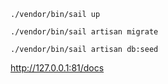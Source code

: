 ```./vendor/bin/sail up```

```./vendor/bin/sail artisan migrate```

```./vendor/bin/sail artisan db:seed```

http://127.0.0.1:81/docs
